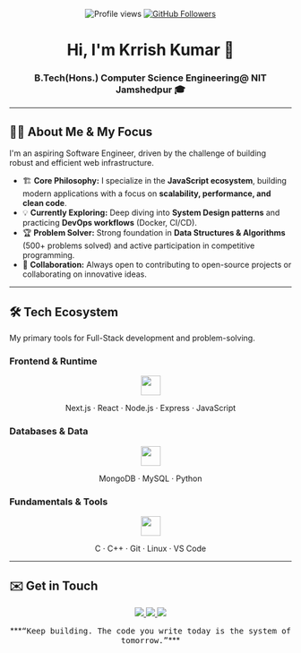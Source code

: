 <p align="center">
  <img src="https://komarev.com/ghpvc/?username=imkrrishgupta&color=0A66C2" alt="Profile views"/>
  <a href="https://github.com/imkrrishgupta?tab=followers"><img src="https://img.shields.io/github/followers/imkrrishgupta?style=social&label=Follow" alt="GitHub Followers"/></a>
</p>

<h1 align="center">
  Hi, I'm Krrish Kumar 👋
</h1>

<h3 align="center">
  B.Tech(Hons.) Computer Science Engineering@ NIT Jamshedpur 🎓
</h3>

---

## 👨‍💻 About Me & My Focus

I'm an aspiring Software Engineer, driven by the challenge of building robust and efficient web infrastructure.

- 🏗️ **Core Philosophy:** I specialize in the **JavaScript ecosystem**, building modern applications with a focus on **scalability, performance, and clean code**.
- 💡 **Currently Exploring:** Deep diving into **System Design patterns** and practicing **DevOps workflows** (Docker, CI/CD).
- 🏆 **Problem Solver:** Strong foundation in **Data Structures & Algorithms** (500+ problems solved) and active participation in competitive programming.
- 🤝 **Collaboration:** Always open to contributing to open-source projects or collaborating on innovative ideas.

---

## 🛠️ Tech Ecosystem

My primary tools for Full-Stack development and problem-solving.

### **Frontend & Runtime**
<p align="center">
  <img src="https://skillicons.dev/icons?i=nextjs,react,nodejs,express,js,html,css" height="35"/>
</p>
<div align="center">
  Next.js · React · Node.js · Express · JavaScript
</div>

### **Databases & Data**
<p align="center">
  <img src="https://skillicons.dev/icons?i=mongodb,mysql,python" height="35"/>
</p>
<div align="center">
  MongoDB · MySQL · Python
</div>

### **Fundamentals & Tools**
<p align="center">
  <img src="https://skillicons.dev/icons?i=c,cpp,git,github,linux,vscode" height="35"/>
</p>
<div align="center">
  C · C++ · Git · Linux · VS Code
</div>

---


## ✉️ Get in Touch

<p align="center">
  <a href="https://www.linkedin.com/in/krrish-kumar-bb2aaa328?lipi=urn%3Ali%3Apage%3Ad_flagship3_profile_view_base_contact_details%3B7fkUexiORhqc%2BMcTEqJSxg%3D%3D" target="_blank">
    <img src="https://img.shields.io/badge/LinkedIn-0A66C2?style=for-the-badge&logo=linkedin&logoColor=white"/>
  </a>
  <a href="mailto:imkrrishgupta@gmail.com" target="_blank">
    <img src="https://img.shields.io/badge/Email-D14836?style=for-the-badge&logo=gmail&logoColor=white"/>
  </a>
  <a href="https://leetcode.com/your-leetcode-handle" target="_blank">
    <img src="https://img.shields.io/badge/LeetCode-FFA116?style=for-the-badge&logo=leetcode&logoColor=black"/>
  </a>
</p>

<div align="center">
  ***<samp>“Keep building. The code you write today is the system of tomorrow.”</samp>***
</div>
